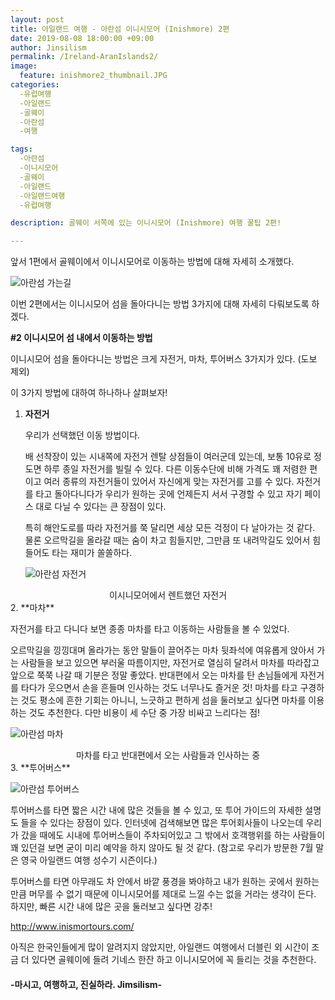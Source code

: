```yaml
---
layout: post
title: 아일랜드 여행 - 아란섬 이니시모어 (Inishmore) 2편
date: 2019-08-08 18:00:00 +09:00
author: Jinsilism
permalink: /Ireland-AranIslands2/
image:
  feature: inishmore2_thumbnail.JPG
categories:
  -유럽여행
  -아일랜드
  -골웨이
  -아란섬
  -여행

tags:
  -아란섬
  -이니시모어
  -골웨이
  -아일랜드
  -아일랜드여행
  -유럽여행

description: 골웨이 서쪽에 있는 이니시모어 (Inishmore) 여행 꿀팁 2편!

---
```


앞서 1편에서 골웨이에서 이니시모어로 이동하는 방법에 대해 자세히 소개했다.

![아란섬 가는길](https://lh3.googleusercontent.com/puc0JX9cPM7ydJGWSpkS3wTtZzi9xFMKQFzDc4oqTh6YL-VVXTi1cdPPuQlnj3OFfS7UXVMlxSotjEai_RjxtYzNV0E0KEeDiOvn8AJJH2b7KpKQzfJxdwylW2IQ-8m58vyuV7xTU2C873CuXs2PnGnK2D6prTmwi4VArk8ZmwihVH8GCG0fI6wcLgA1WzlzglaNpsoDcqLcXYhIGA_jvIxOneZQw_voJ0eu7fLJ9nJLr4fnXVHDrTgIdf_DmhUq17b2tDv8l-tA8vPeh6ruMprnhwsSPuD4eWk8aOuIgoSPSiak-a8ub370XyRxAi2gUz5gD3mNV2s0XTZNS2CjkkYbcVDqEZhASnQpEABPfcEf12WX-xLE4BQnK-w1ecDIPBMGk941Ynkyd7tV5b4qjCKxvYeNaI4KH1P_vqKcOmz3QGSPlkragFI_2iaXbk9NJihjmePaPwnjRARJrB1IFr8eFk0jGyasBulfsNAA3RNGIZZI3URE_x-01c4uScomS4IAQj4TEyFyXV_9me-MDhmvkDyrDYjnG0HX-CwpYuMLqLE2y-a12Eqt04jtXMFiU-HK2p9xsZwKMdB9KgiWmv_7EjozXlpVU_n3VTUtLxHLEMKhCSJeGHjf16NIeQAKSTtoqPPSS7w0sDK2pGz1wt15klauoRw=w1178-h883-no)



이번 2편에서는 이니시모어 섬을 돌아다니는 방법 3가지에 대해 자세히 다뤄보도록 하겠다.



**#2 이니시모어 섬 내에서 이동하는 방법**

이니시모어 섬을 돌아다니는 방법은 크게 자전거, 마차, 투어버스 3가지가 있다. (도보 제외)

이 3가지 방법에 대하여 하나하나 살펴보자!



1. **자전거**

   우리가 선택했던 이동 방법이다.

   배 선착장이 있는 시내쪽에 자전거 렌탈 상점들이 여러군데 있는데, 보통 10유로 정도면 하루 종일 자전거를 빌릴 수 있다. 다른 이동수단에 비해 가격도 꽤 저렴한 편이고 여러 종류의 자전거들이 있어서 자신에게 맞는 자전거를 고를 수 있다. 자전거를 타고 돌아다니다가 우리가 원하는 곳에 언제든지 서서 구경할 수 있고 자기 페이스 대로 다닐 수 있다는 큰 장점이 있다.

   특히 해안도로를 따라 자전거를 쭉 달리면 세상 모든 걱정이 다 날아가는 것 같다. 물론 오르막길을 올라갈 때는 숨이 차고 힘들지만, 그만큼 또 내려막길도 있어서 힘들어도 타는 재미가 쏠쏠하다.

   ![아란섬 자전거](https://lh3.googleusercontent.com/UvGsW6LQcCg7gr5TfwMPcHzoc2PZRZyfGg1iHS6Lbi_P9CJHpl8J1gT98wwLWBtqFBaR2uQsWkG-PZLs3C5q4xNPHWm4LAzScRsvX5PhTgrAGsgS1BEtEi-tqGqSLSHa9YzqBX9umesws9kBHOM-1_nafhY9AVO4cH09NKXqoJUFPGZqIO-Wa1YoziBP5Ee4_hv86Xs9APEzMmUxgLLUMO4FXuKbmc_aV5TS8JZwMYPTguI-ItciTgsksrpNELqyM2QG1YHLwECesyfVBluYRESrf-vJUauA6D9_D-WVotl562MnUqoEnrAj-Hhaxd87eMGg0sT3SX_RRzCPLjAE9Fi-I-JIHVoAlps7GrmPvr101ZRWBLCFk1xWg7FsKFyYTb4H9ldNTL6ocYbU77UTAxXRLjooBu0riufFwUS3K8r2-6La2XMiJHpkxvdy67hHj7bO44OV7Jt7-8VgeX0Wnw2uMXQyZo4tTTDGE0mBJfTe9ARTbNNDALLUdFqeTCOAJhHS1MyKrSvVtYJas8uBHnIlv-uO_elRc8X2On-4wrNwgPnq2bqEK2t1bEJ09AtmvvvotlAa_o1lj1m7yC17ACJ3SY_ajUI1nSgmVewf5a3wMZYgbFXqqc0P18smtSpk0mxn4GBIGBi0DR3aUvoLAWkWTBIH33k=w294-h293-no)

<div style="text-align: center"> 이시니모어에서 렌트했던 자전거 </div>
2. **마차**

자전거를 타고 다니다 보면 종종 마차를 타고 이동하는 사람들을 볼 수 있었다.

오르막길을 낑낑대며 올라가는 동안 말들이 끌어주는 마차 뒷좌석에 여유롭게 앉아서 가는 사람들을 보고 있으면 부러울 따름이지만, 자전거로 열심히 달려서 마차를 따라잡고 앞으로 쭉쭉 나갈 때 기분은 정말 좋았다. 반대편에서 오는 마차를 탄 손님들에게 자전거를 타다가 웃으면서 손을 흔들며 인사하는 것도 너무나도 즐거운 것! 마차를 타고 구경하는 것도 평소에 흔한 기회는 아니니, 느긋하고 편하게 섬을 둘러보고 싶다면 마차를 이용하는 것도 추천한다. 다만 비용이 세 수단 중 가장 비싸고 느리다는 점!  

 ![아란섬 마차](https://lh3.googleusercontent.com/xonoO_W_T2Sal_L27Y2hkxrukWHCdsVjn-8xVydJ417WfPJ8zAKl7O8YPSnu8PTB9b7THET152j9FXuk7yofOa-0EiPZwKsw5KNvcaCFQI3wpc8nel6VFyi59Qw9oJaz8pbIeNBVft1gK5KuXa3wNjaMJCIasjdjml9-3RbgqlC1iF8zQb0_KjR00qBTT7XpmebpH2ggI2DadhAzC5ebqf9ReKv6eMOrHKd4DzEE5Wf6GsJw0UNYkBrJbjgKsp-CnClV0EaCx0xIr3iHLiYla-nglwn5wK0PdzoyVD3EBQ7g8YIohFarE9MxHmWuOhtc8KKiPc6JCDOXEVGannIMcuevvoBszEvkxArrglOZ4XMfHpHBcEPABEk4rasOFHD2jZPq_BMd0US35VeQ-GG35SRHN4T2-r_cEySaq_eYdiJWnBnPn636zDDkPafMJwzUIHZbvWoOCG0HQo_jNy0A9Ys_bFIF8ri5yMeRJBuiOT6KGgpVdbEUsPawZ3OueCG1W2VgIZsXRcmAjvo93siSceaUH-sVOvG1wwXXaKKAdMziB8X4_M3MkibRwM2RDqCCmRreDRM9Mri1jCkWG9CZmt1Kq1MI00k8yyQzhuPa1D-MppRzbieymwAzUJR-k0QShPJZ9NWhFyxDKIHGpHTRV-L_zyRtBxo=w690-h383-no)

<div style="text-align: center"> 마차를 타고 반대편에서 오는 사람들과 인사하는 중</div>
3. **투어버스**

![아란섬 투어버스](https://lh3.googleusercontent.com/Honw8x4iqdrOWe3uTqNqAYYRps6zQS5sQmqQr4-HE0u507i7ZS0nwUwjgY7FBQLv8qKyWMiH04xfNJJyvW1Kgxk5-YWgjffFAEdsoS7tEkdMvZYiKhFJg8SD5QZOp__OhmPEDlVEBP1PTNrhjhPMkGdrs6tX7B0lr0K1WlBTxRdFTyYe2SgVPedVFNKxYdfj6gxixNw5_7ll3kVCAS8qRq3U5w_7D8KLO6AMhMK-Wb8Ql42DZjvMlIdlLJngI19F43n4bCdEnLl0hzqFc12JFHnvK6lloQrvOGpcEQlPy9t3DAKFas4YmwoJBiINS27z1mhxLkiwGM-IY2lywODiFhMvpjTsZx7wnOh1ScM4UNVcDM9Y_UsfGoWYKeHvVM5ixphZ2xlDNu0rgyXkr10-V43etBLvph87sjVCMuDueqOUx5sq6NHZvLSQ4mCCJEwn-4ap80nPsSOrg1nKgJy6F9Il8xlWPckNGMfdZsetu5iCuHO_iD0f9HXg3XnsDw3oWa-MK5wnxql1PAiNMVHubpO1uwRITWABNZz899t03xzqwwVjWwcCecsq2NHFQ2v01PLVXwS46YyQxJ4O_dYmbEYGYUSnAmgabw6DC2OdNUTrpvSoFXflvGUunlcsB5jDRrW2NqyxwktO7btHHaZseC_nXwOfbyQ=w528-h238-no)



투어버스를 타면 짧은 시간 내에 많은 것들을 볼 수 있고, 또 투어 가이드의 자세한 설명도 들을 수 있다는 장점이 있다. 인터넷에 검색해보면 많은 투어회사들이 나오는데 우리가 갔을 때에도 시내에 투어버스들이 주차되어있고 그 밖에서 호객행위를 하는 사람들이 꽤 있던걸 보면 굳이 미리 예약을 하지 않아도 될 것 같다. (참고로 우리가 방문한 7월 말은 영국 아일랜드 여행 성수기 시즌이다.) 

투어버스를 타면 아무래도 차 안에서 바깥 풍경을 봐야하고 내가 원하는 곳에서 원하는 만큼 머무를 수 없기 때문에 이니시모어를 제대로 느낄 수는 없을 거라는 생각이 든다. 하지만, 빠른 시간 내에 많은 곳을 둘러보고 싶다면 강추!

<http://www.inismortours.com/>



아직은 한국인들에게 많이 알려지지 않았지만, 아일랜드 여행에서 더블린 외 시간이 조금 더 있다면 골웨이에 들려 기네스 한잔 하고 이니시모어에 꼭 들리는 것을 추천한다.

#### -마시고, 여행하고, 진실하라. Jimsilism-